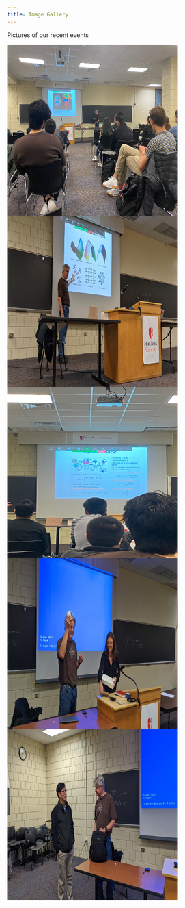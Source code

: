 ```yaml
---
title: Image Gallery
---
```


Pictures of our recent events

<img align="center" src="/assets/event11.jpg" width="400" height="400" />

<img align="center" src="/assets/event12.jpg" width="400" height="400" />

<img align="center" src="/assets/event13.jpg" width="400" height="400" />

<img align="center" src="/assets/event14.jpg" width="400" height="400" />

<img align="center" src="/assets/event15.jpg" width="400" height="400" />

